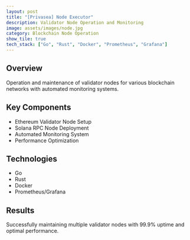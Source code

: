 ```yaml
---
layout: post
title: "[Privasea] Node Executor"
description: Validator Node Operation and Monitoring
image: assets/images/node.jpg
category: Blockchain Node Operation
show_tile: true
tech_stack: ["Go", "Rust", "Docker", "Prometheus", "Grafana"]
---
```


## Overview
Operation and maintenance of validator nodes for various blockchain networks with automated monitoring systems.

## Key Components
- Ethereum Validator Node Setup
- Solana RPC Node Deployment
- Automated Monitoring System
- Performance Optimization

## Technologies
- Go
- Rust
- Docker
- Prometheus/Grafana

## Results
Successfully maintaining multiple validator nodes with 99.9% uptime and optimal performance. 